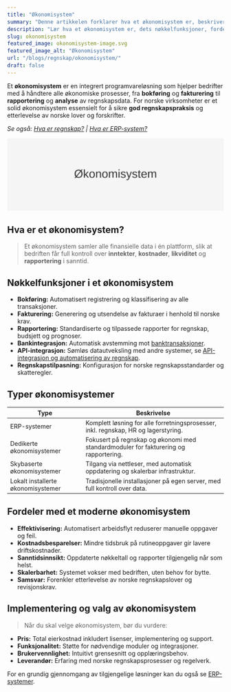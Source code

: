 ```yaml
---
title: "Økonomisystem"
summary: "Denne artikkelen forklarer hva et økonomisystem er, beskriver nøkkelfunksjoner, fordeler og gir praktiske eksempler på hvordan moderne økonomisystemer effektiviserer regnskapsføringen i norske virksomheter."
description: "Lær hva et økonomisystem er, dets nøkkelfunksjoner, fordeler og hvordan det integreres med regnskapssystemer for norske bedrifter."
slug: okonomisystem
featured_image: okonomisystem-image.svg
featured_image_alt: "Økonomisystem"
url: "/blogs/regnskap/okonomisystem/"
draft: false
---
```


Et **økonomisystem** er en integrert programvareløsning som hjelper bedrifter med å håndtere alle økonomiske prosesser, fra **bokføring** og **fakturering** til **rapportering** og **analyse** av regnskapsdata. For norske virksomheter er et solid økonomisystem essensielt for å sikre **god regnskapspraksis** og etterlevelse av norske lover og forskrifter.

*Se også: [Hva er regnskap?](/blogs/regnskap/hva-er-regnskap "Hva er regnskap? En Dybdeanalyse for Norge") | [Hva er ERP-system?](/blogs/regnskap/hva-er-erp-system "Hva er ERP-system? Komplett Guide til Enterprise Resource Planning")*

![Økonomisystem](okonomisystem-image.svg)

## Hva er et økonomisystem?

> Et økonomisystem samler alle finansielle data i én plattform, slik at bedriften får full kontroll over **inntekter**, **kostnader**, **likviditet** og **rapportering** i sanntid.

## Nøkkelfunksjoner i et økonomisystem

- **Bokføring:** Automatisert registrering og klassifisering av alle transaksjoner.
- **Fakturering:** Generering og utsendelse av fakturaer i henhold til norske krav.
- **Rapportering:** Standardiserte og tilpassede rapporter for regnskap, budsjett og prognoser.
- **Bankintegrasjon:** Automatisk avstemming mot [banktransaksjoner](/blogs/regnskap/hva-er-banktransaksjoner "Hva er Banktransaksjoner? Komplett Guide til Bankavstemminger").
- **API-integrasjon:** Sømløs datautveksling med andre systemer, se [API-integrasjon og automatisering av regnskap](/blogs/regnskap/api-integrasjon-automatisering-regnskap "API-integrasjon og automatisering av regnskap").
- **Regnskapstilpasning:** Konfigurasjon for norske regnskapsstandarder og skatteregler.

## Typer økonomisystemer

| **Type**                           | **Beskrivelse**                                                                 |
|------------------------------------|---------------------------------------------------------------------------------|
| ERP-systemer                       | Komplett løsning for alle forretningsprosesser, inkl. regnskap, HR og lagerstyring. |
| Dedikerte økonomisystemer          | Fokusert på regnskap og økonomi med standardmoduler for fakturering og rapportering. |
| Skybaserte økonomisystemer         | Tilgang via nettleser, med automatisk oppdatering og skalerbar infrastruktur.    |
| Lokalt installerte økonomisystemer | Tradisjonelle installasjoner på egen server, med full kontroll over data.        |

## Fordeler med et moderne økonomisystem

- **Effektivisering:** Automatisert arbeidsflyt reduserer manuelle oppgaver og feil.
- **Kostnadsbesparelser:** Mindre tidsbruk på rutineoppgaver gir lavere driftskostnader.
- **Sanntidsinnsikt:** Oppdaterte nøkkeltall og rapporter tilgjengelig når som helst.
- **Skalerbarhet:** Systemet vokser med bedriften, uten behov for bytte.
- **Samsvar:** Forenkler etterlevelse av norske regnskapslover og revisjonskrav.

## Implementering og valg av økonomisystem

> Når du skal velge økonomisystem, bør du vurdere:

- **Pris:** Total eierkostnad inkludert lisenser, implementering og support.
- **Funksjonalitet:** Støtte for nødvendige moduler og integrasjoner.
- **Brukervennlighet:** Intuitivt grensesnitt og opplæringsbehov.
- **Leverandør:** Erfaring med norske regnskapsprosesser og regelverk.

For en grundig gjennomgang av tilgjengelige løsninger kan du også se [ERP-systemer](/blogs/regnskap/hva-er-erp-system "Hva er ERP-system? Komplett Guide til Enterprise Resource Planning").
